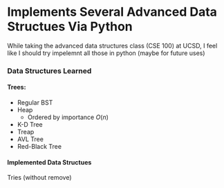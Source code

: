 # Implements Several Advanced Data Structues Via Python

While taking the advanced data structures class (CSE 100) at UCSD, I feel like I should try impelemnt all those in python (maybe for future uses)

### Data Structures Learned

#### Trees:
- Regular BST
- Heap
  - Ordered by importance $O(n)$
- K-D Tree
- Treap
- AVL Tree
- Red-Black Tree

#### Implemented Data Structues
Tries (without remove)
